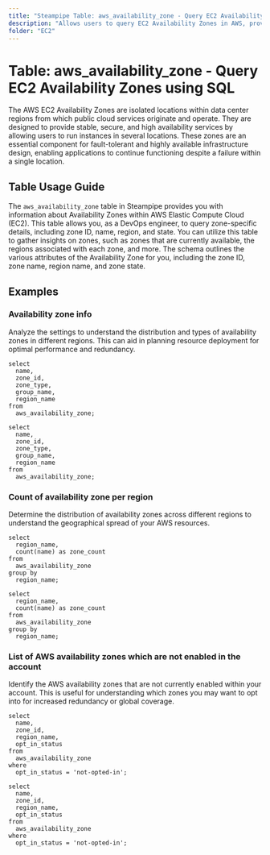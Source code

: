 ```yaml
---
title: "Steampipe Table: aws_availability_zone - Query EC2 Availability Zones using SQL"
description: "Allows users to query EC2 Availability Zones in AWS, providing details such as zone ID, name, region, and state."
folder: "EC2"
---
```


# Table: aws_availability_zone - Query EC2 Availability Zones using SQL

The AWS EC2 Availability Zones are isolated locations within data center regions from which public cloud services originate and operate. They are designed to provide stable, secure, and high availability services by allowing users to run instances in several locations. These zones are an essential component for fault-tolerant and highly available infrastructure design, enabling applications to continue functioning despite a failure within a single location.

## Table Usage Guide

The `aws_availability_zone` table in Steampipe provides you with information about Availability Zones within AWS Elastic Compute Cloud (EC2). This table allows you, as a DevOps engineer, to query zone-specific details, including zone ID, name, region, and state. You can utilize this table to gather insights on zones, such as zones that are currently available, the regions associated with each zone, and more. The schema outlines the various attributes of the Availability Zone for you, including the zone ID, zone name, region name, and zone state.

## Examples

### Availability zone info
Analyze the settings to understand the distribution and types of availability zones in different regions. This can aid in planning resource deployment for optimal performance and redundancy.

```sql+postgres
select
  name,
  zone_id,
  zone_type,
  group_name,
  region_name
from
  aws_availability_zone;
```

```sql+sqlite
select
  name,
  zone_id,
  zone_type,
  group_name,
  region_name
from
  aws_availability_zone;
```


### Count of availability zone per region
Determine the distribution of availability zones across different regions to understand the geographical spread of your AWS resources.

```sql+postgres
select
  region_name,
  count(name) as zone_count
from
  aws_availability_zone
group by
  region_name;
```

```sql+sqlite
select
  region_name,
  count(name) as zone_count
from
  aws_availability_zone
group by
  region_name;
```


### List of AWS availability zones which are not enabled in the account
Identify the AWS availability zones that are not currently enabled within your account. This is useful for understanding which zones you may want to opt into for increased redundancy or global coverage.

```sql+postgres
select
  name,
  zone_id,
  region_name,
  opt_in_status
from
  aws_availability_zone
where
  opt_in_status = 'not-opted-in';
```

```sql+sqlite
select
  name,
  zone_id,
  region_name,
  opt_in_status
from
  aws_availability_zone
where
  opt_in_status = 'not-opted-in';
```